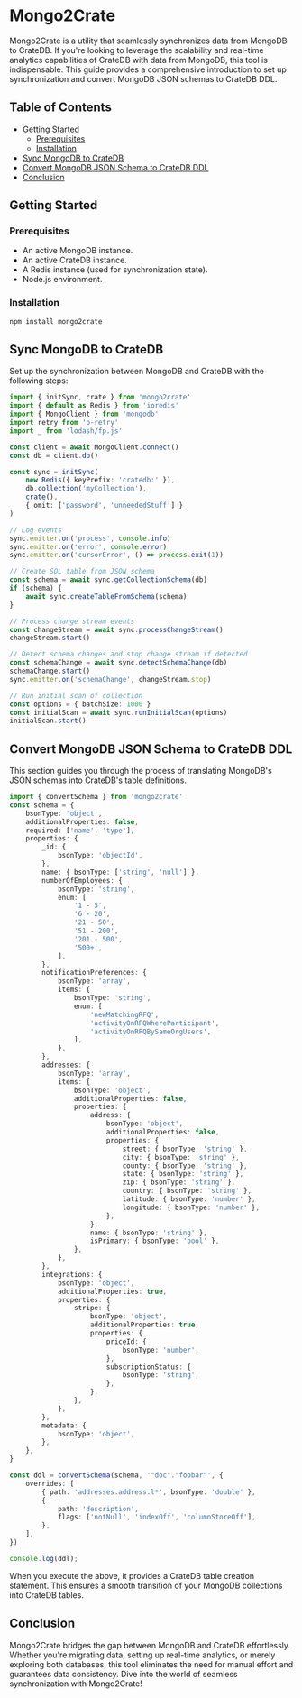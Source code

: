 # Mongo2Crate

Mongo2Crate is a utility that seamlessly synchronizes data from MongoDB to CrateDB. If you're looking to leverage the scalability and real-time analytics capabilities of CrateDB with data from MongoDB, this tool is indispensable. This guide provides a comprehensive introduction to set up synchronization and convert MongoDB JSON schemas to CrateDB DDL.

## Table of Contents
- [Getting Started](#getting-started)
  - [Prerequisites](#prerequisites)
  - [Installation](#installation)
- [Sync MongoDB to CrateDB](#sync-mongodb-to-cratedb)
- [Convert MongoDB JSON Schema to CrateDB DDL](#convert-mongodb-json-schema-to-cratedb-ddl)
- [Conclusion](#conclusion)

## Getting Started

### Prerequisites
- An active MongoDB instance.
- An active CrateDB instance.
- A Redis instance (used for synchronization state).
- Node.js environment.

### Installation
```bash
npm install mongo2crate
```

## Sync MongoDB to CrateDB

Set up the synchronization between MongoDB and CrateDB with the following steps:

```typescript
import { initSync, crate } from 'mongo2crate'
import { default as Redis } from 'ioredis'
import { MongoClient } from 'mongodb'
import retry from 'p-retry'
import _ from 'lodash/fp.js'

const client = await MongoClient.connect()
const db = client.db()

const sync = initSync(
    new Redis({ keyPrefix: 'cratedb:' }),
    db.collection('myCollection'),
    crate(),
    { omit: ['password', 'unneededStuff'] }
)

// Log events
sync.emitter.on('process', console.info)
sync.emitter.on('error', console.error)
sync.emitter.on('cursorError', () => process.exit(1))

// Create SQL table from JSON schema
const schema = await sync.getCollectionSchema(db)
if (schema) {
    await sync.createTableFromSchema(schema)
}

// Process change stream events
const changeStream = await sync.processChangeStream()
changeStream.start()

// Detect schema changes and stop change stream if detected
const schemaChange = await sync.detectSchemaChange(db)
schemaChange.start()
sync.emitter.on('schemaChange', changeStream.stop)

// Run initial scan of collection
const options = { batchSize: 1000 }
const initialScan = await sync.runInitialScan(options)
initialScan.start()
```

## Convert MongoDB JSON Schema to CrateDB DDL

This section guides you through the process of translating MongoDB's JSON schemas into CrateDB's table definitions.

```typescript
import { convertSchema } from 'mongo2crate'
const schema = {
    bsonType: 'object',
    additionalProperties: false,
    required: ['name', 'type'],
    properties: {
        _id: {
            bsonType: 'objectId',
        },
        name: { bsonType: ['string', 'null'] },
        numberOfEmployees: {
            bsonType: 'string',
            enum: [
                '1 - 5',
                '6 - 20',
                '21 - 50',
                '51 - 200',
                '201 - 500',
                '500+',
            ],
        },
        notificationPreferences: {
            bsonType: 'array',
            items: {
                bsonType: 'string',
                enum: [
                    'newMatchingRFQ',
                    'activityOnRFQWhereParticipant',
                    'activityOnRFQBySameOrgUsers',
                ],
            },
        },
        addresses: {
            bsonType: 'array',
            items: {
                bsonType: 'object',
                additionalProperties: false,
                properties: {
                    address: {
                        bsonType: 'object',
                        additionalProperties: false,
                        properties: {
                            street: { bsonType: 'string' },
                            city: { bsonType: 'string' },
                            county: { bsonType: 'string' },
                            state: { bsonType: 'string' },
                            zip: { bsonType: 'string' },
                            country: { bsonType: 'string' },
                            latitude: { bsonType: 'number' },
                            longitude: { bsonType: 'number' },
                        },
                    },
                    name: { bsonType: 'string' },
                    isPrimary: { bsonType: 'bool' },
                },
            },
        },
        integrations: {
            bsonType: 'object',
            additionalProperties: true,
            properties: {
                stripe: {
                    bsonType: 'object',
                    additionalProperties: true,
                    properties: {
                        priceId: {
                            bsonType: 'number',
                        },
                        subscriptionStatus: {
                            bsonType: 'string',
                        },
                    },
                },
            },
        },
        metadata: {
            bsonType: 'object',
        },
    },
}

const ddl = convertSchema(schema, '"doc"."foobar"', {
    overrides: [
        { path: 'addresses.address.l*', bsonType: 'double' },
        {
            path: 'description',
            flags: ['notNull', 'indexOff', 'columnStoreOff'],
        },
    ],
})

console.log(ddl);
```

When you execute the above, it provides a CrateDB table creation statement. This ensures a smooth transition of your MongoDB collections into CrateDB tables.

## Conclusion

Mongo2Crate bridges the gap between MongoDB and CrateDB effortlessly. Whether you're migrating data, setting up real-time analytics, or merely exploring both databases, this tool eliminates the need for manual effort and guarantees data consistency. Dive into the world of seamless synchronization with Mongo2Crate!